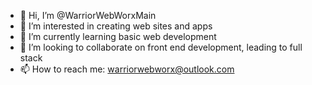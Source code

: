 - 👋 Hi, I’m @WarriorWebWorxMain
- 👀 I’m interested in creating web sites and apps 
- 🌱 I’m currently learning basic web development
- 💞️ I’m looking to collaborate on front end development, leading to full stack
- 📫 How to reach me: warriorwebworx@outlook.com

<!---
WarriorWebWorxMain/WarriorWebWorxMain is a ✨ special ✨ repository because its `README.md` (this file) appears on your GitHub profile.
You can click the Preview link to take a look at your changes.
--->
